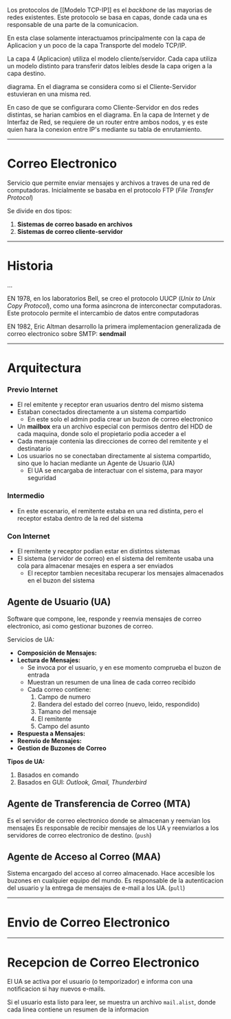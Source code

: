 
Los protocolos de [[Modelo TCP-IP]]  es el *backbone* de las mayorias de redes existentes.
Este protocolo se basa en capas, donde cada una es responsable de una parte de la comunicacion.

En esta clase solamente interactuamos principalmente con la capa de Aplicacion y un poco de la capa Transporte del modelo TCP/IP.

La capa 4 (Aplicacion) utiliza el modelo cliente/servidor. Cada capa utiliza un modelo distinto para transferir datos leibles desde la capa origen a la capa destino.

diagrama. En el diagrama se considera como si el Cliente-Servidor estuvieran en una misma red.

En caso de que se configurara como Cliente-Servidor en dos redes distintas, se harian cambios en el diagrama. En la capa de Internet y de Interfaz de Red, se requiere de un router entre ambos nodos, y es este quien hara la conexion entre IP's mediante su tabla de enrutamiento.

___

# Correo Electronico

Servicio que permite enviar mensajes y archivos a traves de una red de computadoras. Inicialmente se basaba en el protocolo FTP (*File Transfer Protocol*)

Se divide en dos tipos:
1. **Sistemas de correo basado en archivos**
2. **Sistemas de correo cliente-servidor**

___

# Historia

...

EN 1978, en los laboratorios Bell, se creo el protocolo UUCP (*Unix to Unix Copy Protocol*), como una forma asincrona de interconectar computadoras. Este protocolo permite el intercambio de datos entre computadoras

EN 1982, Eric Altman desarrollo la primera implementacion generalizada de correo electronico sobre SMTP: **sendmail**

___

# Arquitectura

### Previo Internet
- El rel emitente y receptor eran usuarios dentro del mismo sistema
- Estaban conectados directamente a un sistema compartido
	- En este solo el admin podia crear un buzon de correo electronico
- Un **mailbox** era un archivo especial con permisos dentro del HDD de cada maquina, donde solo el propietario podia acceder a el
- Cada mensaje contenia las direcciones de correo del remitente y el destinatario
- Los usuarios no se conectaban directamente al sistema compartido, sino que lo hacian mediante un Agente de Usuario (UA)
	- El UA se encargaba de interactuar con el sistema, para mayor seguridad

### Intermedio
- En este escenario, el remitente estaba en una red distinta, pero el receptor estaba dentro de la red del sistema

### Con Internet
- El remitente y receptor podian estar en distintos sistemas
- El sistema (servidor de correo) en el sistema del remitente usaba una cola para almacenar mesajes en espera a ser enviados
	- El receptor tambien necesitaba recuperar los mensajes almacenados en el buzon del sistema


## Agente de Usuario (UA)

Software que compone, lee, responde y reenvia mensajes de correo electronico, asi como gestionar buzones de correo.

Servicios de UA:
- **Composición de Mensajes:**
- **Lectura de Mensajes:**
	- Se invoca por el usuario, y en ese momento comprueba el buzon de entrada
	- Muestran un resumen de una linea de cada correo recibido
	- Cada correo contiene:
		1. Campo de numero
		2. Bandera del estado del correo (nuevo, leido, respondido)
		3. Tamano del mensaje
		4. El remitente
		5. Campo del asunto
- **Respuesta a Mensajes:**
- **Reenvio de Mensajes:**
- **Gestion de Buzones de Correo**

**Tipos de UA:**
1. Basados en comando
2. Basados en GUI: *Outlook, Gmail, Thunderbird*

## Agente de Transferencia de Correo (MTA)

Es el servidor de correo electronico donde se almacenan y reenvian los mensajes
Es responsable de recibir mensajes de los UA y reenviarlos a los servidores de correo electronico de destino. (`push`)

## Agente de Acceso al Correo (MAA)

Sistema encargado del acceso al correo almacenado. Hace accesible los buzones en cualquier equipo del mundo. 
Es responsable de la autenticacion del usuario y la entrega de mensajes de e-mail a los UA. (`pull`)

___

# Envio de Correo Electronico


___

# Recepcion de Correo Electronico

El UA se activa por el usuario (o temporizador) e informa con una notificacion si hay nuevos e-mails.

Si el usuario esta listo para leer, se muestra un archivo `mail.alist`, donde cada linea contiene un resumen de la informacion